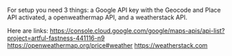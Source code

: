 For setup you need 3 things: a Google API key with the Geocode and Place API activated, a openweathermap API, and a weatherstack API.

Here are links:
https://console.cloud.google.com/google/maps-apis/api-list?project=artful-fastness-441116-n9
https://openweathermap.org/price#weather
https://weatherstack.com
